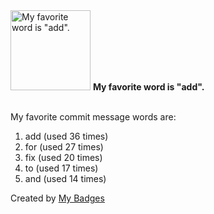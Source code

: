 <img src="https://github.com/my-badges/my-badges/blob/master/src/all-badges/favorite-word/favorite-word.png?raw=true" alt="My favorite word is &quot;add&quot;." title="My favorite word is &quot;add&quot;." width="128">
<strong>My favorite word is &quot;add&quot;.</strong>
<br><br>

My favorite commit message words are:

1. add (used 36 times)
2. for (used 27 times)
3. fix (used 20 times)
4. to (used 17 times)
5. and (used 14 times)


Created by <a href="https://github.com/my-badges/my-badges">My Badges</a>